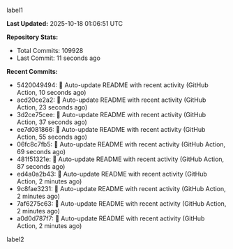 
label1 
<!-- ACTIVITY_START -->
**Last Updated:** 2025-10-18 01:06:51 UTC

**Repository Stats:**
- Total Commits: 109928
- Last Commit: 11 seconds ago

**Recent Commits:**
- 5420049494: 🤖 Auto-update README with recent activity (GitHub Action, 10 seconds ago)
- acd20ce2a2: 🤖 Auto-update README with recent activity (GitHub Action, 23 seconds ago)
- 3d2ce75cee: 🤖 Auto-update README with recent activity (GitHub Action, 37 seconds ago)
- ee7d081866: 🤖 Auto-update README with recent activity (GitHub Action, 55 seconds ago)
- 06fc8c7fb5: 🤖 Auto-update README with recent activity (GitHub Action, 69 seconds ago)
- 481f51321e: 🤖 Auto-update README with recent activity (GitHub Action, 87 seconds ago)
- ed4a0a2b43: 🤖 Auto-update README with recent activity (GitHub Action, 2 minutes ago)
- 9c8fae3231: 🤖 Auto-update README with recent activity (GitHub Action, 2 minutes ago)
- 7af6275c63: 🤖 Auto-update README with recent activity (GitHub Action, 2 minutes ago)
- a0d0d787f7: 🤖 Auto-update README with recent activity (GitHub Action, 2 minutes ago)
<!-- ACTIVITY_END -->

label2
